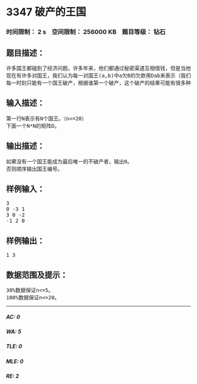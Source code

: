 # 3347 破产的王国   
### 时间限制： 2 s&nbsp;&nbsp;&nbsp;&nbsp;空间限制： 256000 KB&nbsp;&nbsp;&nbsp;&nbsp;题目等级： 钻石  
## 题目描述：  

<pre>
许多国王都碰到了经济问题。许多年来，他们都通过秘密渠道互相借钱，但是当他们的债务曝光的时候，崩溃是不可避免的。
现在有许多对国王，我们认为每一对国王(a,b)中a欠B的欠款用Dab来表示（我们定义Dab=-Dba）。当一个国王的经济问题入不敷出（收入小于支出），那么它就破产了，它所有的债务问题，不管是他借别人的，还是别人借他的都会一笔勾销。然后资金链断裂后，下一个国王也会破产，直到剩下的国王他们的收入还是大于支出的。
每一时刻只能有一个国王破产，根据谁第一个破产，这个破产的结果可能有很多种，甚至很多时候只剩下一个国王。让你写出一个程序找出所有能成为唯一的不破产者的国王。
</pre>
  
  
## 输入描述：  

<pre>
第一行N表示有N个国王。（n<=20）
下面一个N*N的矩阵D。
</pre>
  
  
## 输出描述：  

<pre>
如果没有一个国王能成为最后唯一的不破产者，输出0。
否则顺序输出国王编号。
</pre>
  
  
## 样例输入：  

<pre>
3
0 -3 1
3 0 -2
-1 2 0
</pre>
  
  
## 样例输出：  

<pre>
1 3
</pre>
  
  
## 数据范围及提示：  

<pre>
30%数据保证n<=5。
100%数据保证n<=20。
</pre>
  
  
***  

##### AC: 0  
##### WA: 5  
##### TLE: 0  
##### MLE: 0  
##### RE: 2  
